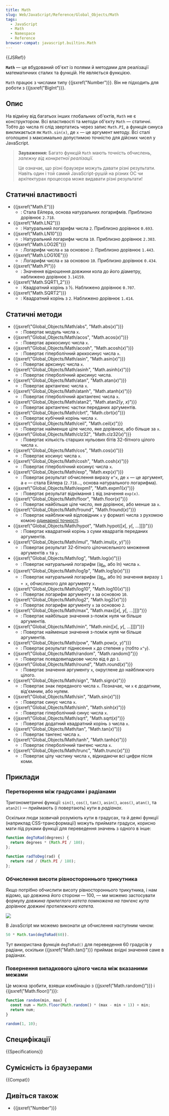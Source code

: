 ```yaml
---
title: Math
slug: Web/JavaScript/Reference/Global_Objects/Math
tags:
  - JavaScript
  - Math
  - Namespace
  - Reference
browser-compat: javascript.builtins.Math
---
```

{{JSRef}}

**`Math`** — це вбудований об'єкт із полями й методами для реалізації математичних сталих та функцій. Не являється функцією.

`Math` працює з числами типу {{jsxref("Number")}}. Він не підходить для роботи з {{jsxref("BigInt")}}.

## Опис

На відміну від багатьох інших глобальних об'єктів, `Math` не є конструктором. Всі властивості та методи об'єкту `Math` — статичні. Тобто до числа пі слід звертатись через запис `Math.PI`, а функція синуса викликається як `Math.sin(x)`, де `x` — це аргумент методу. Всі сталі оголошені з максимально допустимою точністю для дійсних чисел у JavaScript.

> **Зауваження:** Багато функцій `Math` мають точність обчислень, _залежну від конкретної реалізації._
>
> Це означає, що різні браузери можуть давати різні результати. Навіть один і той самий JavaScript-рушій на різних ОС чи архітектурах процесора може видавати різні результати!

## Статичні властивості

- {{jsxref("Math.E")}}
  - : Стала Ейлера, основа натуральних логарифмів. Приблизно дорівнює `2.718`.
- {{jsxref("Math.LN2")}}
  - : Натуральний логарифм числа `2`. Приблизно дорівнює `0.693`.
- {{jsxref("Math.LN10")}}
  - : Натуральний логарифм числа `10`. Приблизно дорівнює `2.303`.
- {{jsxref("Math.LOG2E")}}
  - : Логарифм числа `e` за основою `2`. Приблизно дорівнює `1.443`.
- {{jsxref("Math.LOG10E")}}
  - : Логарифм числа `e` за основою `10`. Приблизно дорівнює `0.434`.
- {{jsxref("Math.PI")}}
  - : Значення відношення довжини кола до його діаметру, наближено дорівнює `3.14159`.
- {{jsxref("Math.SQRT1_2")}}
  - : Квадратний корінь з ½. Наближено дорівнює `0.707`.
- {{jsxref("Math.SQRT2")}}
  - : Квадратний корінь з `2`. Наближено дорівнює `1.414`.

## Статичні методи

- {{jsxref("Global_Objects/Math/abs", "Math.abs(<var>x</var>)")}}
  - : Повертає модуль числа `x`.
- {{jsxref("Global_Objects/Math/acos", "Math.acos(<var>x</var>)")}}
  - : Повертає арккосинус числа `x`.
- {{jsxref("Global_Objects/Math/acosh", "Math.acosh(<var>x</var>)")}}
  - : Повертає гіперболічний арккосинус числа `x`.
- {{jsxref("Global_Objects/Math/asin", "Math.asin(<var>x</var>)")}}
  - : Повертає арксинус числа `x`.
- {{jsxref("Global_Objects/Math/asinh", "Math.asinh(<var>x</var>)")}}
  - : Повертає гіперболічний арксинус числа.
- {{jsxref("Global_Objects/Math/atan", "Math.atan(<var>x</var>)")}}
  - : Повертає арктангенс числа `x`.
- {{jsxref("Global_Objects/Math/atanh", "Math.atanh(<var>x</var>)")}}
  - : Повертає гіперболічний арктангенс числа `x`.
- {{jsxref("Global_Objects/Math/atan2", "Math.atan2(<var>y</var>, <var>x</var>)")}}
  - : Повертає арктангенс частки переданих аргументів.
- {{jsxref("Global_Objects/Math/cbrt", "Math.cbrt(<var>x</var>)")}}
  - : Повертає кубічний корінь числа `x`.
- {{jsxref("Global_Objects/Math/ceil", "Math.ceil(<var>x</var>)")}}
  - : Повертає найменше ціле число, яке дорівнює, або більше за `x`.
- {{jsxref("Global_Objects/Math/clz32", "Math.clz32(<var>x</var>)")}}
  - : Повертає кількість старших нульових бітів 32-бітного цілого числа `x`.
- {{jsxref("Global_Objects/Math/cos", "Math.cos(<var>x</var>)")}}
  - : Повертає косинус числа `x`.
- {{jsxref("Global_Objects/Math/cosh", "Math.cosh(<var>x</var>)")}}
  - : Повертає гіперболічний косинус числа `x`.
- {{jsxref("Global_Objects/Math/exp", "Math.exp(<var>x</var>)")}}
  - : Повертає результат обчислення виразу `e^x`, де `x` — це аргумент, а `e` — стала Ейлера (`2.718`…, основа натурального логарифма).
- {{jsxref("Global_Objects/Math/expm1", "Math.expm1(<var>x</var>)")}}
  - : Повертає результат віднімання `1` від значення `exp(x)`.
- {{jsxref("Global_Objects/Math/floor", "Math.floor(<var>x</var>)")}}
  - : Повертає найбільше ціле число, яке дорівнює, або менше за `x`.
- {{jsxref("Global_Objects/Math/fround", "Math.fround(<var>x</var>)")}}
  - : Повертає найближчий відповідник `x` у форматі числа з рухомою комою [одинарної точності](https://uk.wikipedia.org/wiki/%D0%A7%D0%B8%D1%81%D0%BB%D0%BE_%D0%BE%D0%B4%D0%B8%D0%BD%D0%B0%D1%80%D0%BD%D0%BE%D1%97_%D1%82%D0%BE%D1%87%D0%BD%D0%BE%D1%81%D1%82%D1%96 "посилання на сторінку вікіпедії про одинарну точність").
- {{jsxref("Global_Objects/Math/hypot", "Math.hypot([<var>x</var>[, <var>y</var>[, …]]])")}}
  - : Повертає квадратний корінь з суми квадратів переданих аргументів.
- {{jsxref("Global_Objects/Math/imul", "Math.imul(<var>x</var>, <var>y</var>)")}}
  - : Повертає результат 32-бітного цілочисельного множення аргументів `x` та `y`.
- {{jsxref("Global_Objects/Math/log", "Math.log(<var>x</var>)")}}
  - : Повертає натуральний логарифм (㏒<sub>e</sub>, або ln) числа `x`.
- {{jsxref("Global_Objects/Math/log1p", "Math.log1p(<var>x</var>)")}}
  - : Повертає натуральний логарифм (㏒<sub>e</sub>, або ln) значення виразу `1 + x`, обчисленого для аргументу `x`.
- {{jsxref("Global_Objects/Math/log10", "Math.log10(<var>x</var>)")}}
  - : Повертає логарифм аргументу `x` за основою `10`.
- {{jsxref("Global_Objects/Math/log2", "Math.log2(<var>x</var>)")}}
  - : Повертає логарифм аргументу `x` за основою `2`.
- {{jsxref("Global_Objects/Math/max", "Math.max([<var>x</var>[, <var>y</var>[, …]]])")}}
  - : Повертає найбільше значення з-поміж нуля чи більше аргументів.
- {{jsxref("Global_Objects/Math/min", "Math.min([<var>x</var>[, <var>y</var>[, …]]])")}}
  - : Повертає найменше значення з-поміж нуля чи більше аргументів.
- {{jsxref("Global_Objects/Math/pow", "Math.pow(<var>x</var>, <var>y</var>)")}}
  - : Повертає результат піднесення `x` до степеня `y` (тобто `x^y`).
- {{jsxref("Global_Objects/Math/random", "Math.random()")}}
  - : Повертає псевдовипадкове число від `0` до `1`.
- {{jsxref("Global_Objects/Math/round", "Math.round(<var>x</var>)")}}
  - : Повертає значення аргументу `x`, округлене до найближчого цілого.
- {{jsxref("Global_Objects/Math/sign", "Math.sign(<var>x</var>)")}}
  - : Повертає знак переданого числа `x`. Позначає, чи `x` є додатним, від'ємним, або нулем.
- {{jsxref("Global_Objects/Math/sin", "Math.sin(<var>x</var>)")}}
  - : Повертає синус числа `x`.
- {{jsxref("Global_Objects/Math/sinh", "Math.sinh(<var>x</var>)")}}
  - : Повертає гіперболічний синус числа `x`.
- {{jsxref("Global_Objects/Math/sqrt", "Math.sqrt(<var>x</var>)")}}
  - : Повертає додатний квадратний корінь з числа `x`.
- {{jsxref("Global_Objects/Math/tan", "Math.tan(<var>x</var>)")}}
  - : Повертає тангенс числа `x`.
- {{jsxref("Global_Objects/Math/tanh", "Math.tanh(<var>x</var>)")}}
  - : Повертає гіперболічний тангенс числа `x`.
- {{jsxref("Global_Objects/Math/trunc", "Math.trunc(<var>x</var>)")}}
  - : Повертає цілу частину числа `x`, відкидаючи всі цифри після коми.

## Приклади

### Перетворення між градусами і радіанами

Тригонометричні функції: `sin()`, `cos()`, `tan()`, `asin()`, `acos()`, `atan()`, та `atan2()` — приймають (і повертають) кути в _радіанах_.

Оскільки люди зазвичай розуміють кути в градусах, та й деякі функції (наприклад CSS-трансформації) можуть приймати градуси, корисно мати під руками функції для переведення значень з одного в інше:

```js
function degToRad(degrees) {
  return degrees * (Math.PI / 180);
};

function radToDeg(rad) {
  return rad / (Math.PI / 180);
};
```

### Обчислення висоти рівностороннього трикутника

Якщо потрібно обчислити висоту рівностороннього трикутника, і нам відомо, що довжина його сторони — 100, — ми можемо застосувати формулу _довжина прилеглого катета помножена на тангенс кута дорівнює довжині протилежного катета._

![](trigonometry.png)

В JavaScript ми можемо виконати це обчислення наступним чином:

```js
50 * Math.tan(degToRad(60)).
```

Тут використана функція `degToRad()` для переведення 60 градусів у радіани, оскільки {{jsxref("Math.tan()")}} приймає вхідні значення саме в радіанах.

### Повернення випадкового цілого числа між вказаними межами

Це можна зробити, взявши комбінацію з {{jsxref("Math.random()")}} і {{jsxref("Math.floor()")}}:

```js
function random(min, max) {
  const num = Math.floor(Math.random() * (max - min + 1)) + min;
  return num;
}

random(1, 10);
```

## Специфікації

{{Specifications}}

## Сумісність із браузерами

{{Compat}}

## Дивіться також

- {{jsxref("Number")}}

